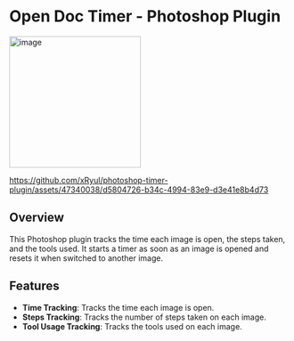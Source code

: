 # Open Doc Timer - Photoshop Plugin

<img width="236" alt="image" src="https://github.com/xRyul/photoshop-timer-plugin/assets/47340038/358616d7-5f70-4696-bba9-566cf8254f0a">

https://github.com/xRyul/photoshop-timer-plugin/assets/47340038/d5804726-b34c-4994-83e9-d3e41e8b4d73

## Overview
This Photoshop plugin tracks the time each image is open, the steps taken, and the tools used. It starts a timer as soon as an image is opened and resets it when switched to another image.

## Features
- **Time Tracking**: Tracks the time each image is open.
- **Steps Tracking**: Tracks the number of steps taken on each image.
- **Tool Usage Tracking**: Tracks the tools used on each image.

